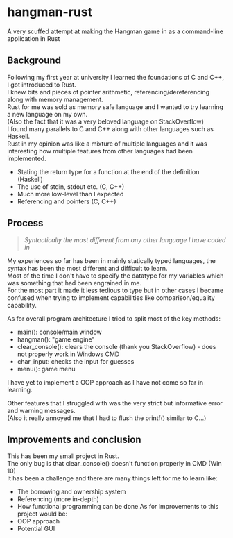 # hangman-rust
A very scuffed attempt at making the Hangman game in as a command-line application in Rust

## Background
Following my first year at university I learned the foundations of C and C++, I got introduced to Rust.   
I knew bits and pieces of pointer arithmetic, referencing/dereferencing along with memory management.  
Rust for me was sold as memory safe language and I wanted to try learning a new language on my own.  
(Also the fact that it was a very beloved language on StackOverflow)  
I found many parallels to C and C++ along with other languages such as Haskell.   
Rust in my opinion was like a mixture of multiple languages and it was interesting how multiple features from other languages had been implemented.  
- Stating the return type for a function at the end of the definition (Haskell)
- The use of stdin, stdout etc. (C, C++)
- Much more low-level than I expected
- Referencing and pointers (C, C++)

## Process
> *Syntactically the most different from any other language I have coded in*

My experiences so far has been in mainly statically typed languages, the syntax has been the most different and difficult to learn.  
Most of the time I don't have to specify the datatype for my variables which was something that had been engrained in me.   
For the most part it made it less tedious to type but in other cases I became confused when trying to implement capabilities like comparison/equality capability.  

As for overall program architecture I tried to split most of the key methods:
- main(): console/main window
- hangman(): "game engine"
- clear_console(): clears the console (thank you StackOverflow) - does not properly work in Windows CMD
- char_input: checks the input for guesses
- menu(): game menu

I have yet to implement a OOP approach as I have not come so far in learning.  

Other features that I struggled with was the very strict but informative error and warning messages.  
(Also it really annoyed me that I had to flush the printf() similar to C...)

## Improvements and conclusion
This has been my small project in Rust.  
The only bug is that clear_console() doesn't function properly in CMD (Win 10)  
It has been a challenge and there are many things left for me to learn like:
- The borrowing and ownership system
- Referencing (more in-depth)
- How functional programming can be done
As for improvements to this project would be:
- OOP approach 
- Potential GUI 